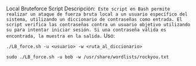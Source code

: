 Local Bruteforce Script
Descripción:```
Este script en Bash permite realizar un ataque de fuerza bruta local a un usuario específico del sistema, utilizando un diccionario de contraseñas como entrada. El script verifica las contraseñas contra un usuario objetivo utilizando su para intentar iniciar sesión. Si una contraseña válida es encontrada, la muestra en la salida.```
Uso:
```
./LB_force.sh -u <usuario> -w <ruta_al_diccionario>
```

```
sudo ./LB_force.sh -u bob -w /usr/share/wordlists/rockyou.txt
```
